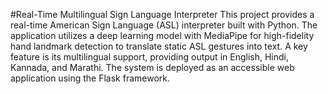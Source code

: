 
#Real-Time Multilingual Sign Language Interpreter
This project provides a real-time American Sign Language (ASL) interpreter built with Python. The application utilizes a deep learning model with MediaPipe for high-fidelity hand landmark detection to translate static ASL gestures into text. A key feature is its multilingual support, providing output in English, Hindi, Kannada, and Marathi. The system is deployed as an accessible web application using the Flask framework.
